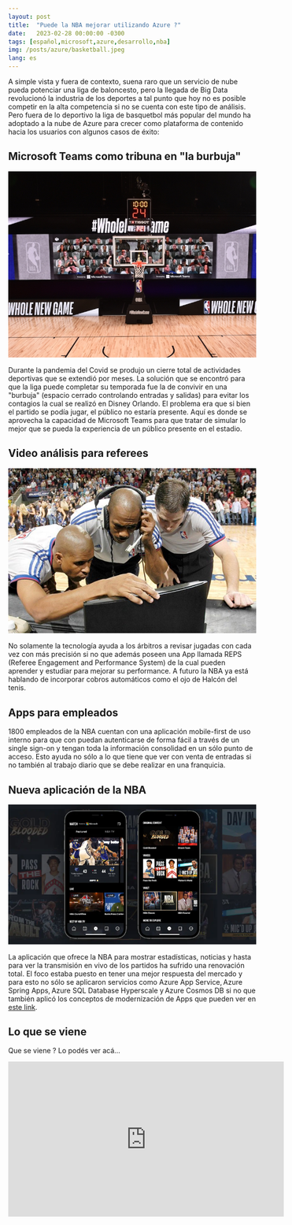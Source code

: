 ```yaml
---
layout: post
title:  "Puede la NBA mejorar utilizando Azure ?"
date:   2023-02-28 00:00:00 -0300
tags: [español,microsoft,azure,desarrollo,nba]
img: /posts/azure/basketball.jpeg
lang: es
---
```


A simple vista y fuera de contexto, suena raro que un servicio de nube pueda potenciar una liga de baloncesto, pero la llegada de Big Data revolucionó la industria de los deportes a tal punto que hoy no es posible competir en la alta competencia si no se cuenta con este tipo de análisis. Pero fuera de lo deportivo la liga de basquetbol más popular del mundo ha adoptado a la nube de Azure para crecer como plataforma de contenido hacia los usuarios con algunos casos de éxito:

## Microsoft Teams como tribuna en "la burbuja"

![La tribuna de la burbuja](/assets/img/posts/azure/nba-teams.jpeg)

Durante la pandemia del Covid se produjo un cierre total de actividades deportivas que se extendió por meses. La solución que se encontró para que la liga puede completar su temporada fue la de convivir en una "burbuja" (espacio cerrado controlando entradas y salidas) para evitar los contagios la cual se realizó en Disney Orlando. El problema era que si bien el partido se podía jugar, el público no estaría presente. Aquí es donde se aprovecha la capacidad de Microsoft Teams para que tratar de simular lo mejor que se pueda la experiencia de un público presente en el estadio.

## Video análisis para referees

![Video análisis para referees](/assets/img/posts/azure/checks.jpeg)

No solamente la tecnología ayuda a los árbitros a revisar jugadas con cada vez con más precisión si no que además poseen una App llamada REPS (Referee Engagement and Performance System) de la cual pueden aprender y estudiar para mejorar su performance. A futuro la NBA ya está hablando de incorporar cobros automáticos como el ojo de Halcón del tenis.

## Apps para empleados

1800 empleados de la NBA cuentan con una aplicación mobile-first de uso interno para que con puedan autenticarse de forma fácil a través de un single sign-on y tengan toda la información consolidad en un sólo punto de acceso. Esto ayuda no sólo a lo que tiene que ver con venta de entradas si no también al trabajo diario que se debe realizar en una franquicia.

## Nueva aplicación de la NBA

![Nueva app de la NBA](/assets/img/posts/azure/app-nba.png)

La aplicación que ofrece la NBA para mostrar estadísticas, noticias y hasta para ver la transmisión en vivo de los partidos ha sufrido una renovación total. El foco estaba puesto en tener una mejor respuesta del mercado y para esto no sólo se aplicaron servicios como Azure App Service, Azure Spring Apps, Azure SQL Database Hyperscale y Azure Cosmos DB si no que también aplicó los conceptos de modernización de Apps que pueden ver en [este link](https://azure.microsoft.com/en-us/solutions/application-and-database-modernization/#overview). 

## Lo que se viene

Que se viene ? Lo podés ver acá...

<iframe width="560" height="315" src="https://www.youtube.com/embed/Rv0qBbJq4qQ" title="YouTube video player" frameborder="0" allow="accelerometer; autoplay; clipboard-write; encrypted-media; gyroscope; picture-in-picture; web-share" allowfullscreen></iframe>